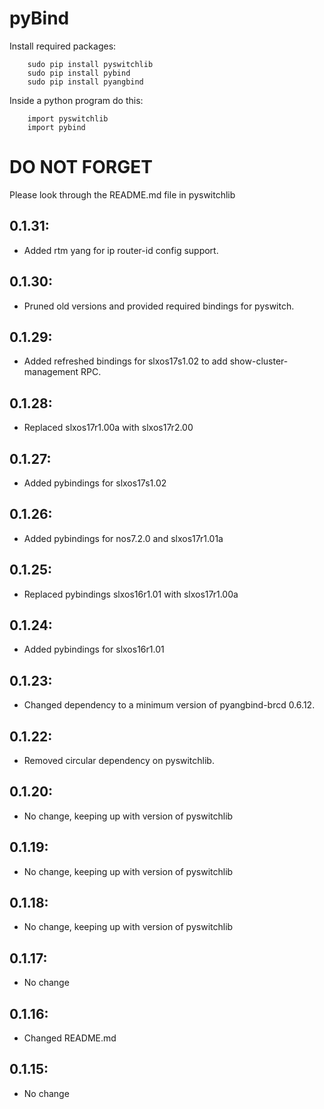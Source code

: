 # pyBind

Install required packages:
```
    sudo pip install pyswitchlib
    sudo pip install pybind
    sudo pip install pyangbind
```


Inside a python program do this:
```
    import pyswitchlib
    import pybind
```


# DO NOT FORGET
Please look through the README.md file in pyswitchlib
## 0.1.31:
* Added rtm yang for ip router-id config support.

## 0.1.30:
* Pruned old versions and provided required bindings for pyswitch.

## 0.1.29:
* Added refreshed bindings for slxos17s1.02 to add show-cluster-management RPC.

## 0.1.28:
* Replaced slxos17r1.00a with slxos17r2.00

## 0.1.27:
* Added pybindings for slxos17s1.02

## 0.1.26:
* Added pybindings for nos7.2.0 and slxos17r1.01a

## 0.1.25:
* Replaced pybindings slxos16r1.01 with slxos17r1.00a

## 0.1.24:
* Added pybindings for slxos16r1.01

## 0.1.23:
* Changed dependency to a minimum version of pyangbind-brcd 0.6.12.

## 0.1.22:
* Removed circular dependency on pyswitchlib.

## 0.1.20:
* No change, keeping up with version of pyswitchlib

## 0.1.19:
* No change, keeping up with version of pyswitchlib

## 0.1.18:
* No change, keeping up with version of pyswitchlib

## 0.1.17:
* No change

## 0.1.16:
* Changed README.md

## 0.1.15:
* No change


